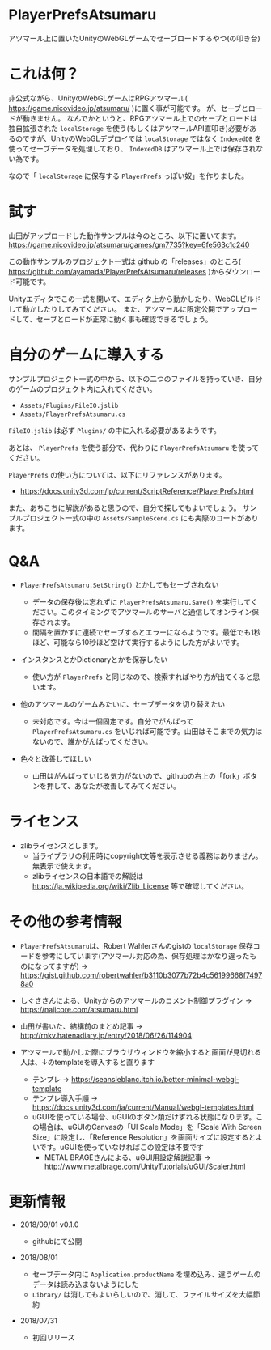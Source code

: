 # PlayerPrefsAtsumaru

アツマール上に置いたUnityのWebGLゲームでセーブロードするやつ(の叩き台)


# これは何？

非公式ながら、UnityのWebGLゲームはRPGアツマール( https://game.nicovideo.jp/atsumaru/ )に置く事が可能です。
が、セーブとロードが動きません。
なんでかというと、RPGアツマール上でのセーブとロードは独自拡張された `localStorage` を使う(もしくはアツマールAPI直叩き)必要があるのですが、UnityのWebGLデプロイでは `localStorage` ではなく `IndexedDB` を使ってセーブデータを処理しており、 `IndexedDB` はアツマール上では保存されない為です。

なので「 `localStorage` に保存する `PlayerPrefs` っぽい奴」を作りました。


# 試す

山田がアップロードした動作サンプルは今のところ、以下に置いてます。
https://game.nicovideo.jp/atsumaru/games/gm7735?key=6fe563c1c240

この動作サンプルのプロジェクト一式は github の「releases」のところ( https://github.com/ayamada/PlayerPrefsAtsumaru/releases )からダウンロード可能です。

Unityエディタでこの一式を開いて、エディタ上から動かしたり、WebGLビルドして動かしたりしてみてください。
また、アツマールに限定公開でアップロードして、セーブとロードが正常に動く事も確認できるでしょう。


# 自分のゲームに導入する

サンプルプロジェクト一式の中から、以下の二つのファイルを持っていき、自分のゲームのプロジェクト内に入れてください。

- `Assets/Plugins/FileIO.jslib`
- `Assets/PlayerPrefsAtsumaru.cs`

`FileIO.jslib` は必ず `Plugins/` の中に入れる必要があるようです。

あとは、 `PlayerPrefs` を使う部分で、代わりに `PlayerPrefsAtsumaru` を使ってください。

`PlayerPrefs` の使い方については、以下にリファレンスがあります。

- https://docs.unity3d.com/jp/current/ScriptReference/PlayerPrefs.html

また、あちこちに解説があると思うので、自分で探してもよいでしょう。
サンプルプロジェクト一式の中の `Assets/SampleScene.cs` にも実際のコードがあります。


# Q&A

- `PlayerPrefsAtsumaru.SetString()` とかしてもセーブされない
    - データの保存後は忘れずに `PlayerPrefsAtsumaru.Save()` を実行してください。このタイミングでアツマールのサーバと通信してオンライン保存されます。
    - 間隔を置かずに連続でセーブするとエラーになるようです。最低でも1秒ほど、可能なら10秒ほど空けて実行するようにした方がよいです。

- インスタンスとかDictionaryとかを保存したい
    - 使い方が `PlayerPrefs` と同じなので、検索すればやり方が出てくると思います。

- 他のアツマールのゲームみたいに、セーブデータを切り替えたい
    - 未対応です。今は一個固定です。自分でがんばって `PlayerPrefsAtsumaru.cs` をいじれば可能です。山田はそこまでの気力はないので、誰かがんばってください。

- 色々と改善してほしい
    - 山田はがんばっていじる気力がないので、githubの右上の「fork」ボタンを押して、あなたが改善してみてください。


# ライセンス

- zlibライセンスとします。
    - 当ライブラリの利用時にcopyright文等を表示させる義務はありません。無表示で使えます。
    - zlibライセンスの日本語での解説は https://ja.wikipedia.org/wiki/Zlib_License 等で確認してください。


# その他の参考情報

- `PlayerPrefsAtsumaru`は、Robert Wahlerさんのgistの `localStorage` 保存コードを参考にしています(アツマール対応の為、保存処理はかなり違ったものになってますが) → https://gist.github.com/robertwahler/b3110b3077b72b4c56199668f74978a0

- しぐささんによる、Unityからのアツマールのコメント制御プラグイン → https://najicore.com/atsumaru.html

- 山田が書いた、結構前のまとめ記事 → http://rnkv.hatenadiary.jp/entry/2018/06/26/114904

- アツマールで動かした際にブラウザウィンドウを縮小すると画面が見切れる人は、↓のtemplateを導入すると直ります
    - テンプレ → https://seansleblanc.itch.io/better-minimal-webgl-template
    - テンプレ導入手順 → https://docs.unity3d.com/ja/current/Manual/webgl-templates.html
    - uGUIを使っている場合、uGUIのボタン類だけずれる状態になります。この場合は、uGUIのCanvasの「UI Scale Mode」を「Scale With Screen Size」に設定し、「Reference Resolution」を画面サイズに設定するとよいです。uGUIを使っていなければこの設定は不要です
        - METAL BRAGEさんによる、uGUI用設定解説記事 → http://www.metalbrage.com/UnityTutorials/uGUI/Scaler.html


# 更新情報

- 2018/09/01 v0.1.0
    - githubにて公開

- 2018/08/01
    - セーブデータ内に `Application.productName` を埋め込み、違うゲームのデータは読み込まないようにした
    - `Library/` は消してもよいらしいので、消して、ファイルサイズを大幅節約

- 2018/07/31
    - 初回リリース



